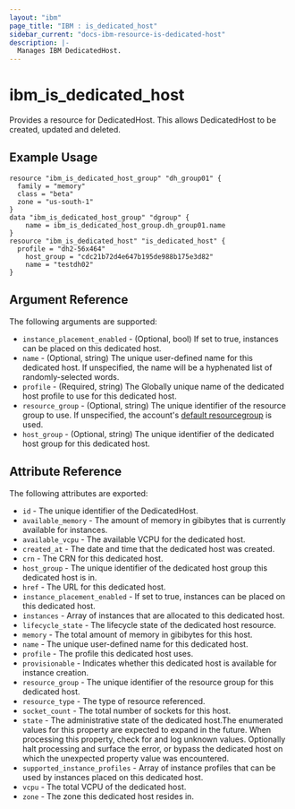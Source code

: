 ```yaml
---
layout: "ibm"
page_title: "IBM : is_dedicated_host"
sidebar_current: "docs-ibm-resource-is-dedicated-host"
description: |-
  Manages IBM DedicatedHost.
---
```


# ibm\_is_dedicated_host

Provides a resource for DedicatedHost. This allows DedicatedHost to be created, updated and deleted.

## Example Usage

```hcl
resource "ibm_is_dedicated_host_group" "dh_group01" {
  family = "memory"
  class = "beta"
  zone = "us-south-1"
}
data "ibm_is_dedicated_host_group" "dgroup" {
	name = ibm_is_dedicated_host_group.dh_group01.name
}
resource "ibm_is_dedicated_host" "is_dedicated_host" {
  profile = "dh2-56x464"
	host_group = "cdc21b72d4e647b195de988b175e3d82"
	name = "testdh02"
}
```

## Argument Reference

The following arguments are supported:


* `instance_placement_enabled` - (Optional, bool) If set to true, instances can be placed on this dedicated host.
* `name` - (Optional, string) The unique user-defined name for this dedicated host. If unspecified, the name will be a hyphenated list of randomly-selected words.
* `profile` - (Required, string) The Globally unique name of the dedicated host profile to use for this dedicated host.
* `resource_group` - (Optional, string) The unique identifier of the resource group to use. If unspecified, the account's [default resourcegroup](https://cloud.ibm.com/apidocs/resource-manager#introduction) is used.
* `host_group` - (Optional, string) The unique identifier of the dedicated host group for this dedicated host.

## Attribute Reference

The following attributes are exported:

* `id` - The unique identifier of the DedicatedHost.
* `available_memory` - The amount of memory in gibibytes that is currently available for instances.
* `available_vcpu` - The available VCPU for the dedicated host.
* `created_at` - The date and time that the dedicated host was created.
* `crn` - The CRN for this dedicated host.
* `host_group` - The unique identifier of the dedicated host group this dedicated host is in.
* `href` - The URL for this dedicated host.
* `instance_placement_enabled` - If set to true, instances can be placed on this dedicated host.
* `instances` - Array of instances that are allocated to this dedicated host.
* `lifecycle_state` - The lifecycle state of the dedicated host resource.
* `memory` - The total amount of memory in gibibytes for this host.
* `name` - The unique user-defined name for this dedicated host.
* `profile` - The profile this dedicated host uses.
* `provisionable` - Indicates whether this dedicated host is available for instance creation.
* `resource_group` - The unique identifier of the resource group for this dedicated host.
* `resource_type` - The type of resource referenced.
* `socket_count` - The total number of sockets for this host.
* `state` - The administrative state of the dedicated host.The enumerated values for this property are expected to expand in the future. When processing this property, check for and log unknown values. Optionally halt processing and surface the error, or bypass the dedicated host on which the unexpected property value was encountered.
* `supported_instance_profiles` - Array of instance profiles that can be used by instances placed on this dedicated host.
* `vcpu` - The total VCPU of the dedicated host.
* `zone` - The zone this dedicated host resides in.
